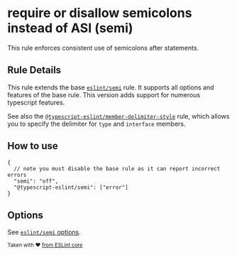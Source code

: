 # require or disallow semicolons instead of ASI (semi)

This rule enforces consistent use of semicolons after statements.

## Rule Details

This rule extends the base [`eslint/semi`](https://eslint.org/docs/rules/semi) rule.
It supports all options and features of the base rule.
This version adds support for numerous typescript features.

See also the [`@typescript-eslint/member-delimiter-style`](member-delimiter-style.md) rule,
which allows you to specify the delimiter for `type` and `interface` members.

## How to use

```cjson
{
  // note you must disable the base rule as it can report incorrect errors
  "semi": "off",
  "@typescript-eslint/semi": ["error"]
}
```

## Options

See [`eslint/semi` options](https://eslint.org/docs/rules/semi#options).

<sup>Taken with ❤️ [from ESLint core](https://github.com/eslint/eslint/blob/master/docs/rules/semi.md)</sup>
